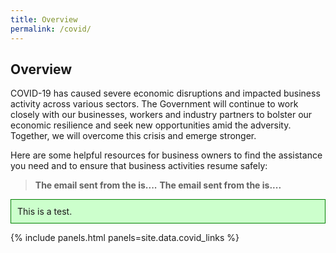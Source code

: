 ```yaml
---
title: Overview
permalink: /covid/
---
```

## Overview

COVID-19 has caused severe economic disruptions and impacted business activity across various sectors. The Government will continue to work closely with our businesses, workers and industry partners to bolster our economic resilience and seek new opportunities amid the adversity. Together, we will overcome this crisis and emerge stronger.

Here are some helpful resources for business owners to find the assistance you need and to ensure that business activities resume safely:

> **The email sent from the is....** 
> **The email sent from the is....**

<div id="demobox" style="background-color: #cfc ; padding: 10px; border: 1px solid green;">
This is a test.
</div>



{% include panels.html panels=site.data.covid_links %}
